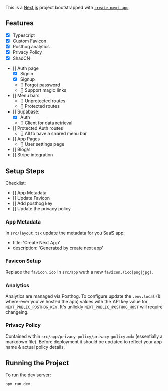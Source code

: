 This is a [Next.js](https://nextjs.org) project bootstrapped with [`create-next-app`](https://nextjs.org/docs/app/api-reference/cli/create-next-app).

## Features

- [x] Typescript
- [x] Custom Favicon
- [x] Posthog analytics
- [x] Privacy Policy
- [x] ShadCN
- [] Auth page
  - [x] Signin
  - [x] Signup
  - [] Forgot password
  - [] Support magic links
- [] Menu bars
  - [] Unprotected routes
  - [] Protected routes
- [] Supabase:
  - [x] Auth
  - [] Client for data retrieval
- [] Protected Auth routes
  - [] All to have a shared menu bar
- [] App Pages
  - [] User settings page
- [] Blog/s
- [] Stripe integration

## Setup Steps

Checklist:

- [] App Metadata
- [] Update Favicon
- [] Add posthog key
- [] Update the privacy policy

### App Metadata

In `src/layout.tsx` update the metadata for you SaaS app:

- title: 'Create Next App'
- description: 'Generated by create next app'

### Favicon Setup

Replace the `favicon.ico` in `src/app` wuth a new `favicon.(ico|png|jpg)`.

### Analytics

Analytics are managed via Posthog. To configure update the `.env.local` (& where-ever you've hosted the app) values with the API key value for `NEXT_PUBLIC_POSTHOG_KEY`. It's unliekly `NEXT_PUBLIC_POSTHOG_HOST` will require changeing.

### Privacy Policy

Contained within `src/app/privacy-policy/privacy-policy.mdx` (essentially a markdown file). Before deployment it should be updated to reflect your app name & actual policy details.

## Running the Project

To run the dev server:

```bash
npm run dev
```
